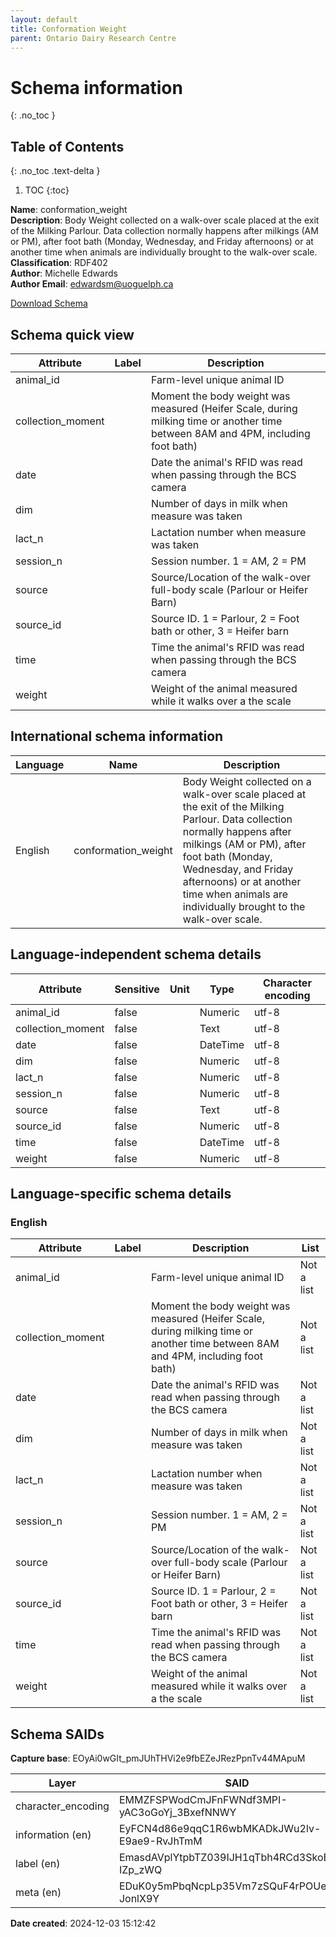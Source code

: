 ```yaml
---
layout: default  
title: Conformation Weight
parent: Ontario Dairy Research Centre   
---
```


# Schema information
{: .no_toc }

## Table of Contents
{: .no_toc .text-delta }

1. TOC
{:toc}

**Name**: conformation_weight  
**Description**: Body Weight collected on a walk-over scale placed at the exit of the Milking Parlour. Data collection normally happens after milkings (AM or PM), after foot bath (Monday, Wednesday, and Friday afternoons) or at another time when animals are individually brought to the walk-over scale.  
**Classification**: RDF402  
**Author**: Michelle Edwards  
**Author Email**: edwardsm@uoguelph.ca  

[Download Schema](Schema_Conformation_Weight.zip)

## Schema quick view

| Attribute | Label | Description |
| --- | --- | --- |
| animal_id |  | Farm-level unique animal ID |
| collection_moment |  | Moment the body weight was measured (Heifer Scale, during milking time or another time between 8AM and 4PM, including foot bath) |
| date |  | Date the animal's RFID was read when passing through the BCS camera |
| dim |  | Number of days in milk when measure was taken |
| lact_n |  | Lactation number when measure was taken |
| session_n |  | Session number. 1 = AM, 2 = PM |
| source |  | Source/Location of the walk-over full-body scale (Parlour or Heifer Barn) |
| source_id |  | Source ID. 1 = Parlour, 2 = Foot bath or other, 3 = Heifer barn |
| time |  | Time the animal's RFID was read when passing through the BCS camera |
| weight |  | Weight of the animal measured while it walks over a the scale |

## International schema information

| Language | Name | Description |
| --- | --- | --- |
| English | conformation_weight | Body Weight collected on a walk-over scale placed at the exit of the Milking Parlour. Data collection normally happens after milkings (AM or PM), after foot bath (Monday, Wednesday, and Friday afternoons) or at another time when animals are individually brought to the walk-over scale. |

## Language-independent schema details

| Attribute | Sensitive | Unit | Type | Character encoding |
| --- | --- | --- | --- | --- |
| animal_id | false |  | Numeric | utf-8 |
| collection_moment | false |  | Text | utf-8 |
| date | false |  | DateTime | utf-8 |
| dim | false |  | Numeric | utf-8 |
| lact_n | false |  | Numeric | utf-8 |
| session_n | false |  | Numeric | utf-8 |
| source | false |  | Text | utf-8 |
| source_id | false |  | Numeric | utf-8 |
| time | false |  | DateTime | utf-8 |
| weight | false |  | Numeric | utf-8 |

## Language-specific schema details

### English

| Attribute | Label | Description | List |
| --- | --- | --- | --- |
| animal_id |  | Farm-level unique animal ID | Not a list |
| collection_moment |  | Moment the body weight was measured (Heifer Scale, during milking time or another time between 8AM and 4PM, including foot bath) | Not a list |
| date |  | Date the animal's RFID was read when passing through the BCS camera | Not a list |
| dim |  | Number of days in milk when measure was taken | Not a list |
| lact_n |  | Lactation number when measure was taken | Not a list |
| session_n |  | Session number. 1 = AM, 2 = PM | Not a list |
| source |  | Source/Location of the walk-over full-body scale (Parlour or Heifer Barn) | Not a list |
| source_id |  | Source ID. 1 = Parlour, 2 = Foot bath or other, 3 = Heifer barn | Not a list |
| time |  | Time the animal's RFID was read when passing through the BCS camera | Not a list |
| weight |  | Weight of the animal measured while it walks over a the scale | Not a list |

## Schema SAIDs

**Capture base**: EOyAi0wGIt_pmJUhTHVi2e9fbEZeJRezPpnTv44MApuM

| Layer | SAID |
| --- | --- |
| character_encoding | EMMZFSPWodCmJFnFWNdf3MPI-yAC3oGoYj_3BxefNNWY |
| information (en) | EyFCN4d86e9qqC1R6wbMKADkJWu2lv-E9ae9-RvJhTmM |
| label (en) | EmasdAVplYtpbTZ039IJH1qTbh4RCd3SkoB0-IZp_zWQ |
| meta (en) | EDuK0y5mPbqNcpLp35Vm7zSQuF4rPOUexdNt-JonlX9Y |

**Date created**: 2024-12-03 15:12:42

